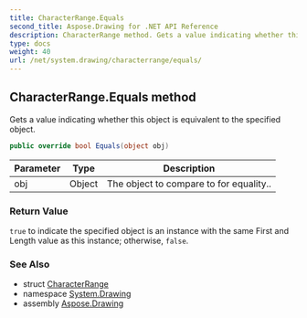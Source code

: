 ```yaml
---
title: CharacterRange.Equals
second_title: Aspose.Drawing for .NET API Reference
description: CharacterRange method. Gets a value indicating whether this object is equivalent to the specified object
type: docs
weight: 40
url: /net/system.drawing/characterrange/equals/
---
```

## CharacterRange.Equals method

Gets a value indicating whether this object is equivalent to the specified object.

```csharp
public override bool Equals(object obj)
```

| Parameter | Type | Description |
| --- | --- | --- |
| obj | Object | The object to compare to for equality.. |

### Return Value

`true` to indicate the specified object is an instance with the same First and Length value as this instance; otherwise, `false`.

### See Also

* struct [CharacterRange](../)
* namespace [System.Drawing](../../characterrange/)
* assembly [Aspose.Drawing](../../../)


